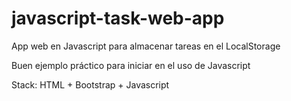 # javascript-task-web-app
App web en Javascript para almacenar tareas en el LocalStorage

Buen ejemplo práctico para iniciar en el uso de Javascript

Stack: HTML + Bootstrap + Javascript
